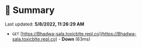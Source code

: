 # 📖 Summary
Last updated: **5/8/2022, 11:26:29 AM**

- `GET` [https://Bhadwa-sala.toxicblte.repl.co](https://Bhadwa-sala.toxicblte.repl.co) - **Down** (63ms)
